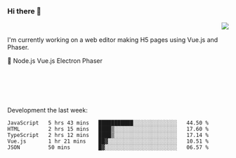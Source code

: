 ### Hi there 👋

<img align="right" src="https://github-readme-stats.vercel.app/api?username=jasonpanggo"/>

<br>
<p align="left">
I'm currently working on a web editor making H5 pages using Vue.js and Phaser.
</p>
<p align="left">
📖 Node.js Vue.js Electron Phaser
</p>
<br>
<br>
<br>
<br>

Development the last week:
<!--START_SECTION:waka-->
```text
JavaScript   5 hrs 43 mins   ███████████░░░░░░░░░░░░░░   44.50 % 
HTML         2 hrs 15 mins   ████▒░░░░░░░░░░░░░░░░░░░░   17.60 % 
TypeScript   2 hrs 12 mins   ████▒░░░░░░░░░░░░░░░░░░░░   17.14 % 
Vue.js       1 hr 21 mins    ██▓░░░░░░░░░░░░░░░░░░░░░░   10.51 % 
JSON         50 mins         █▓░░░░░░░░░░░░░░░░░░░░░░░   06.57 % 
```
<!--END_SECTION:waka-->

<!--
**JASONPANGGO/jasonpanggo** is a ✨ _special_ ✨ repository because its `README.md` (this file) appears on your GitHub profile.

Here are some ideas to get you started:

- 🔭 I’m currently working on ...
- 🌱 I’m currently learning ...
- 👯 I’m looking to collaborate on ...
- 🤔 I’m looking for help with ...
- 💬 Ask me about ...
- 📫 How to reach me: ...
- 😄 Pronouns: ...
- ⚡ Fun fact: ...
-->
